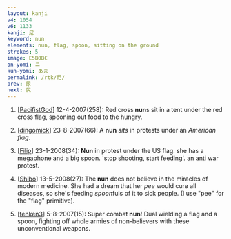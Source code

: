 ```yaml
---
layout: kanji
v4: 1054
v6: 1133
kanji: 尼
keyword: nun
elements: nun, flag, spoon, sitting on the ground
strokes: 5
image: E5B0BC
on-yomi: ニ
kun-yomi: あま
permalink: /rtk/尼/
prev: 尿
next: 尻
---
```


1) [<a href="http://kanji.koohii.com/profile/PacifistGod">PacifistGod</a>] 12-4-2007(258): Red cross<strong> nun</strong>s sit in a tent under the red cross flag, spooning out food to the hungry.

2) [<a href="http://kanji.koohii.com/profile/dingomick">dingomick</a>] 23-8-2007(66): A <strong>nun</strong> <em>sits</em> in protests under an <em>American flag</em>.

3) [<a href="http://kanji.koohii.com/profile/Filip">Filip</a>] 23-1-2008(34): <strong>Nun</strong> in protest under the US flag. she has a megaphone and a big spoon. &#039;stop shooting, start feeding&#039;. an anti war protest.

4) [<a href="http://kanji.koohii.com/profile/Shibo">Shibo</a>] 13-5-2008(27): The<strong> nun</strong> does not believe in the miracles of modern medicine. She had a dream that her <em>pee</em> would cure all diseases, so she&#039;s feeding <em>spoon</em>fuls of it to sick people. (I use &quot;pee&quot; for the &quot;flag&quot; primitive).

5) [<a href="http://kanji.koohii.com/profile/tenken3">tenken3</a>] 5-8-2007(15): Super combat<strong> nun</strong>! Dual wielding a flag and a spoon, fighting off whole armies of non-believers with these unconventional weapons.

